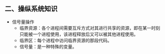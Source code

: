 ## 二、操纵系统知识
- 信号量操作
	- 临界资源：各个进程间需要互斥方式对其进行共享的资源，即在某一时刻只能被一个进程使用，该进程释放后又可以被其他进程使用。
	- 临界区：每个进程中访问临界资源的那段代码。
	- 信号量：是一种特殊的变量。
